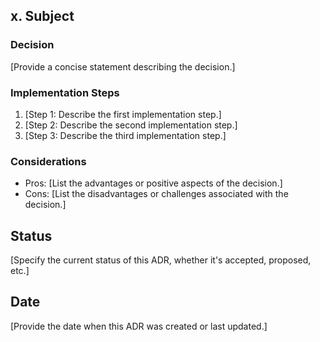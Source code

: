 ## x. Subject
### Decision
[Provide a concise statement describing the decision.]

### Implementation Steps
1. [Step 1: Describe the first implementation step.]
2. [Step 2: Describe the second implementation step.]
3. [Step 3: Describe the third implementation step.]

### Considerations
- Pros: [List the advantages or positive aspects of the decision.]
- Cons: [List the disadvantages or challenges associated with the decision.]

## Status
[Specify the current status of this ADR, whether it's accepted, proposed, etc.]

## Date
[Provide the date when this ADR was created or last updated.]
